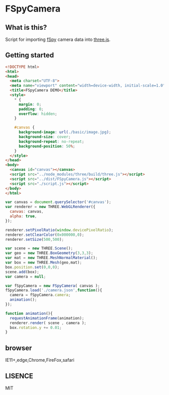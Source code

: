 # FSpyCamera

## What is this?

Script for importing [fSpy](https://fspy.io/) camera data into [three.js](https://threejs.org/).

## Getting started

```html
<!DOCTYPE html>
<html>
<head>
  <meta charset="UTF-8">
  <meta name="viewport" content="width=device-width, initial-scale=1.0">
  <title>FSpyCamera DEMO</title>
  <style>
    * {
      margin: 0;
      padding: 0;
      overflow: hidden;
    }

    #canvas {
      background-image: url(./basic/image.jpg);
      background-size: cover;
      background-repeat: no-repeat;
      background-position: 50%;
    }
  </style>
</head>
<body>
  <canvas id="canvas"></canvas>
  <script src="../node_modules/three/build/three.js"></script>
  <script src="../dist/FSpyCamera.js"></script>
  <script src="./script.js"></script>
</body>
</html>

```

```javascript
var canvas = document.querySelector('#canvas');
var renderer = new THREE.WebGLRenderer({
  canvas: canvas,
  alpha: true,
});

renderer.setPixelRatio(window.devicePixelRatio);
renderer.setClearColor(0x000000,0);
renderer.setSize(500,500);

var scene = new THREE.Scene();
var geo = new THREE.BoxGeometry(3,3,3);
var mat = new THREE.MeshNormalMaterial();
var box = new THREE.Mesh(geo,mat);
box.position.set(0,0,0);
scene.add(box);
var camera = null;

var fSpyCamera = new FSpyCamera( canvas );
fSpyCamera.load('./camera.json',function(){
  camera = fSpyCamera.camera;
  animation();
});

function animation(){
  requestAnimationFrame(animation);
  renderer.render( scene , camera );
  box.rotation.y += 0.01;
}
```

## browser

IE11+,edge,Chrome,FireFox,safari

## LISENCE

MIT